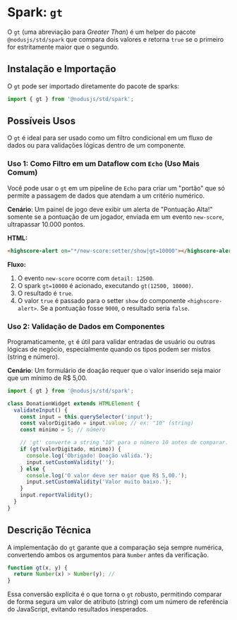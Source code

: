 # Spark: `gt`

O `gt` (uma abreviação para *Greater Than*) é um helper do pacote `@nodusjs/std/spark` que compara dois valores e retorna `true` se o primeiro for estritamente maior que o segundo.

## Instalação e Importação

O `gt` pode ser importado diretamente do pacote de sparks:

```javascript
import { gt } from '@nodusjs/std/spark';
```

## Possíveis Usos

O `gt` é ideal para ser usado como um filtro condicional em um fluxo de dados ou para validações lógicas dentro de um componente.

### Uso 1: Como Filtro em um Dataflow com `Echo` (Uso Mais Comum)

Você pode usar o `gt` em um pipeline de `Echo` para criar um "portão" que só permite a passagem de dados que atendam a um critério numérico.

**Cenário**: Um painel de jogo deve exibir um alerta de "Pontuação Alta\!" somente se a pontuação de um jogador, enviada em um evento `new-score`, ultrapassar 10.000 pontos.

**HTML:**

```html
<highscore-alert on="*/new-score:setter/show|gt=10000"></highscore-alert>
```

**Fluxo:**

1.  O evento `new-score` ocorre com `detail: 12500`.
2.  O spark `gt=10000` é acionado, executando `gt(12500, 10000)`.
3.  O resultado é `true`.
4.  O valor `true` é passado para o setter `show` do componente `<highscore-alert>`. Se a pontuação fosse `9000`, o resultado seria `false`.

### Uso 2: Validação de Dados em Componentes

Programaticamente, `gt` é útil para validar entradas de usuário ou outras lógicas de negócio, especialmente quando os tipos podem ser mistos (string e número).

**Cenário**: Um formulário de doação requer que o valor inserido seja maior que um mínimo de R$ 5,00.

```javascript
import { gt } from '@nodusjs/std/spark';

class DonationWidget extends HTMLElement {
  validateInput() {
    const input = this.querySelector('input');
    const valorDigitado = input.value; // ex: "10" (string)
    const minimo = 5; // número

    // 'gt' converte a string "10" para o número 10 antes de comparar.
    if (gt(valorDigitado, minimo)) {
      console.log('Obrigado! Doação válida.');
      input.setCustomValidity('');
    } else {
      console.log('O valor deve ser maior que R$ 5,00.');
      input.setCustomValidity('Valor muito baixo.');
    }
    input.reportValidity();
  }
}
```

## Descrição Técnica

A implementação do `gt` garante que a comparação seja sempre numérica, convertendo ambos os argumentos para `Number` antes da verificação.

```javascript
function gt(x, y) {
  return Number(x) > Number(y); //
}
```

Essa conversão explícita é o que torna o `gt` robusto, permitindo comparar de forma segura um valor de atributo (string) com um número de referência do JavaScript, evitando resultados inesperados.
